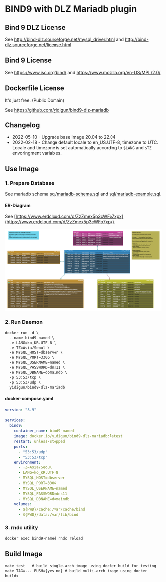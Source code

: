 # BIND9 with DLZ Mariadb plugin

## Bind 9 DLZ License

See http://bind-dlz.sourceforge.net/mysql_driver.html and http://bind-dlz.sourceforge.net/license.html

## Bind 9 License

See https://www.isc.org/bind/ and https://www.mozilla.org/en-US/MPL/2.0/

## Dockerfile License

It's just free. (Public Domain)

See https://github.com/yidigun/bind9-dlz-mariadb

## Changelog

* 2022-05-10 - Upgrade base image 20.04 to 22.04
* 2022-02-18 - Change default locale to en_US.UTF-8, timezone to UTC.
               Locale and timezone is set automatically according to
               ```$LANG``` and ```$TZ``` envoringment variables.

## Use Image

### 1. Prepare Database

See mariadb schema [sql/mariadb-schema.sql](https://github.com/yidigun/bind9-dlz-mariadb/blob/master/sql/mariadb-schema.sql)
and [sql/mariadb-example.sql](https://github.com/yidigun/bind9-dlz-mariadb/blob/master/sql/mariadb-example.sql).

#### ER-Diagram

See [https://www.erdcloud.com/d/ZzZmex5p3cWFo7xpx](https://www.erdcloud.com/d/ZzZmex5p3cWFo7xpx).

![ERD](docs/erd-bind9-dlz-mariadb.png)

### 2. Run Daemon

```shell
docker run -d \
  --name bind9-named \
  -e LANG=ko_KR.UTF-8 \
  -e TZ=Asia/Seoul \
  -e MYSQL_HOST=dbserver \
  -e MYSQL_PORT=3306 \
  -e MYSQL_USERNAME=named \
  -e MYSQL_PASSWORD=dns11 \
  -e MYSQL_DBNAME=domaindb \
  -p 53:53/tcp \
  -p 53:53/udp \
  yidigun/bind9-dlz-mariadb
```

#### docker-compose.yaml

```yaml
version: "3.9"

services:
  bind9:
    container_name: bind9-named
    image: docker.io/yidigun/bind9-dlz-mariadb:latest
    restart: unless-stopped
    ports:
      - "53:53/udp"
      - "53:53/tcp"
    environment:
      - TZ=Asia/Seoul
      - LANG=ko_KR.UTF-8
      - MYSQL_HOST=dbserver
      - MYSQL_PORT=3306
      - MYSQL_USERNAME=named
      - MYSQL_PASSWORD=dns11
      - MYSQL_DBNAME=domaindb
    volumes:
      - ${PWD}/cache:/var/cache/bind
      - ${PWD}/data:/var/lib/bind
```

### 3. rndc utility

```shell
docker exec bind9-named rndc reload
```

## Build Image

```shell
make test   # build single-arch image using docker build for testing
make TAG=... PUSH={yes|no} # build multi-arch image using docker buildx 
```
